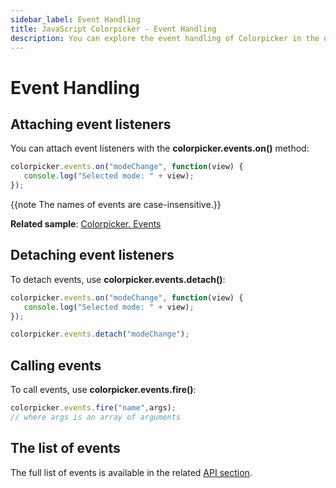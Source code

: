 ```yaml
---
sidebar_label: Event Handling
title: JavaScript Colorpicker - Event Handling 
description: You can explore the event handling of Colorpicker in the documentation of the DHTMLX JavaScript UI library. Browse developer guides and API reference, try out code examples and live demos, and download a free 30-day evaluation version of DHTMLX Suite 7.
---
```


# Event Handling

## Attaching event listeners

You can attach event listeners with the **colorpicker.events.on()** method:

~~~js
colorpicker.events.on("modeChange", function(view) {
   console.log("Selected mode: " + view); 
});
~~~

{{note The names of events are case-insensitive.}}

**Related sample**: [Colorpicker. Events](https://snippet.dhtmlx.com/fllgaabo)

## Detaching event listeners

To detach events, use **colorpicker.events.detach()**:

~~~js
colorpicker.events.on("modeChange", function(view) {
   console.log("Selected mode: " + view); 
});

colorpicker.events.detach("modeChange");
~~~

## Calling events

To call events, use **colorpicker.events.fire()**:

~~~js
colorpicker.events.fire("name",args);
// where args is an array of arguments
~~~

## The list of events

The full list of events is available in the related [API section](colorpicker/api/api_overview.md#events).
